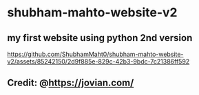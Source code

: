# shubham-mahto-website-v2
## my first website using python 2nd version


https://github.com/ShubhamMaht0/shubham-mahto-website-v2/assets/85242150/2d9f885e-829c-42b3-9bdc-7c21386ff592

## Credit: @https://jovian.com/


